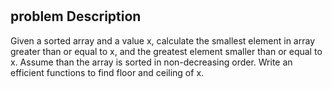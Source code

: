 #

## problem Description

Given a sorted array and a value x, calculate the smallest element in array greater than or equal to x, and the greatest element smaller than or equal to x. Assume than the array is sorted in non-decreasing order. Write an efficient functions to find floor and ceiling of x.
